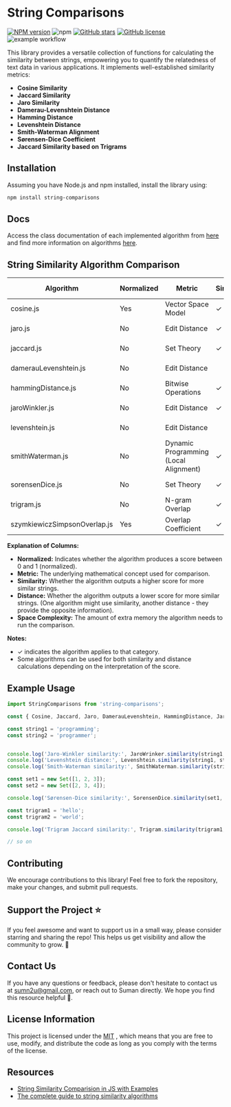 # String Comparisons
<span class="badge-npmversion"><a href="https://npmjs.org/package/string-comparisons" title="View this project on NPM"><img src="https://img.shields.io/npm/v/string-comparisons.svg" alt="NPM version" /></a></span>
![npm](https://img.shields.io/npm/dm/string-comparisons)
[![GitHub stars](https://img.shields.io/github/stars/sumn2u/string-comparisons)](https://github.com/sumn2u/string-comparisons/stargazers)
[![GitHub license](https://img.shields.io/github/license/sumn2u/string-comparisons)](https://github.com/sumn2u/string-comparisons/blob/master/LICENCE)
![example workflow](https://github.com/sumn2u/string-comparisons/actions/workflows/static.yml/badge.svg
)

This library provides a versatile collection of functions for calculating the similarity between strings, empowering you to quantify the relatedness of text data in various applications. It implements well-established similarity metrics:

- **Cosine Similarity**
- **Jaccard Similarity**
- **Jaro Similarity**
- **Damerau-Levenshtein Distance**
- **Hamming Distance**
- **Levenshtein Distance**
- **Smith-Waterman Alignment**
- **Sørensen-Dice Coefficient**
- **Jaccard Similarity based on Trigrams**


## Installation

Assuming you have Node.js and npm installed, install the library using:

```bash
npm install string-comparisons
```

## Docs
Access the class documentation of each implemented algorithm from [here](https://sumn2u.github.io/string-comparisons/) and find more information on algorithms [here](algorithms.md).

##  String Similarity Algorithm Comparison

| Algorithm              | Normalized | Metric                                  | Similarity | Distance | Space Complexity |
|------------------------|------------|-----------------------------------------|------------|----------|------------------|
| cosine.js              | Yes        | Vector Space Model                      | ✓          |          | O(n)             |
| jaro.js                | No         | Edit Distance                           | ✓          |          | O(min(n, m))     |
| jaccard.js             | No         | Set Theory                              | ✓          |          | O(min(n, m))     |
| damerauLevenshtein.js | No         | Edit Distance                           |            | ✓        | O(max(n, m)²)    |
| hammingDistance.js     | No         | Bitwise Operations                      | ✓          |          | O(1)             |
| jaroWinkler.js         | No         | Edit Distance                           | ✓          |          | O(min(n, m))     |
| levenshtein.js         | No         | Edit Distance                           |            | ✓        | O(max(n, m)²)    |
| smithWaterman.js       | No         | Dynamic Programming (Local Alignment)  | ✓          |          | O(n * m)         |
| sorensenDice.js        | No         | Set Theory                              | ✓          |          | O(min(n, m))     |
| trigram.js             | No         | N-gram Overlap                          | ✓          |          | O(n²)            |
| szymkiewiczSimpsonOverlap.js             | Yes         | Overlap Coefficient                          |  ✓         |          | O(min(m, n))            |

**Explanation of Columns:**

- **Normalized:** Indicates whether the algorithm produces a score between 0 and 1 (normalized).
- **Metric:** The underlying mathematical concept used for comparison.
- **Similarity:** Whether the algorithm outputs a higher score for more similar strings.
- **Distance:** Whether the algorithm outputs a lower score for more similar strings. (One algorithm might use similarity, another distance - they provide the opposite information).
- **Space Complexity:** The amount of extra memory the algorithm needs to run the comparison.

**Notes:**

- ✓ indicates the algorithm applies to that category.
- Some algorithms can be used for both similarity and distance calculations depending on the interpretation of the score.


## Example Usage


```javascript
import StringComparisons from 'string-comparisons';

const { Cosine, Jaccard, Jaro, DamerauLevenshtein, HammingDistance, JaroWrinker, Levenshtein, SmithWaterman, SorensenDice, Trigram } = StringComparisons;

const string1 = 'programming';
const string2 = 'programmer';


console.log('Jaro-Winkler similarity:', JaroWrinker.similarity(string1, string2)); // Output: ~0.9054545454545454
console.log('Levenshtein distance:', Levenshtein.similarity(string1, string2)); // Output: 3
console.log('Smith-Waterman similarity:', SmithWaterman.similarity(string1, string2)); // Output: 16

const set1 = new Set([1, 2, 3]);
const set2 = new Set([2, 3, 4]);

console.log('Sørensen-Dice similarity:', SorensenDice.similarity(set1, set2)); // Output: 0.6666666666666667

const trigram1 = 'hello';
const trigram2 = 'world';

console.log('Trigram Jaccard similarity:', Trigram.similarity(trigram1, trigram2)); // Output: 0 (no shared trigrams)

// so on
```

## Contributing

We encourage contributions to this library! Feel free to fork the repository, make your changes, and submit pull requests.

## Support the Project <a name="support-the-project"></a>⭐

If you feel awesome and want to support us in a small way, please consider starring and sharing the repo! This helps us get visibility and allow the community to grow. 🙏


## Contact Us
If you have any questions or feedback, please don't hesitate to contact us at sumn2u@gmail.com, or reach out to Suman directly. We hope you find this resource helpful 💜.


## License Information
This project is licensed under the  [MIT](./LICENSE) , which means that you are free to use, modify, and distribute the code as long as you comply with the terms of the license.

## Resources
- [String Similarity Comparision in JS with Examples](https://sumn2u.medium.com/string-similarity-comparision-in-js-with-examples-4bae35f13968)
- [The complete guide to string similarity algorithms](https://yassineelkhal.medium.com/the-complete-guide-to-string-similarity-algorithms-1290ad07c6b7)
